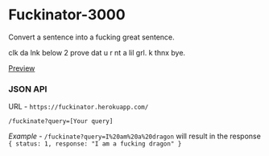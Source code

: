 
# Fuckinator-3000
Convert a sentence into a fucking great sentence.

clk da lnk below 2 prove dat u r nt a lil grl. k thnx bye.

[Preview](https://fuckinator.herokuapp.com/)



### JSON API

URL - `https://fuckinator.herokuapp.com/`


```/fuckinate?query=[Your query]```

*Example -* 
	```/fuckinate?query=I%20am%20a%20dragon``` will result in the response ```
		{
			status: 1,
			response: "I am a fucking dragon"
		}
	```
